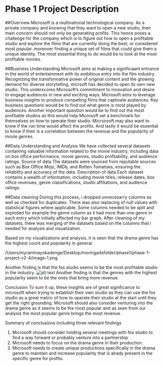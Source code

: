 # Phase 1 Project Description
##Overview
Microsoft is a multinational technological company. 
As a private company and knowing that they want to open a new studio, their main concern should not only be generating  profits. This hence poses a challenge for the company which is to figure out how to open a profitable studio and explore the films that are currently doing the best, or considered most popular. moreover finding a unique set of films that could give them a unique identity. The most essential thing to do would be to look at the most profitable movies.

##Business Understanding
Microsoft  aims at making a significaant entrance in the world of entertainment with its ambitious entry into the film industry. Recognizing the transformative power of  original content and the growing demand for diverse storytelling, micrsoft has decided to open its own new studio.
This underscores Microsoft’s commitment to innovation and desire to engage audiences in new and exciting ways.
Microsoft aims to leverage business insights to produce compelling films that captivate audiences.
Key business questions would be to find out what genre is most played by audiences.
Another important question would be to find out the most profitable studios as this would help Microsoft set a benchmark for themselves on how to operate their studio.
Micrsosoft may also want to know if the run time would affect the profits.
And lastly it would be essential to know if their is a correlation between the revenue and the popularity of movie genres.


##Data Understanding and Analysis
We have collected several datasets containing valuable information related to the movie industry, including data on box office performance, movie genres, studio profitability, and audience ratings.
Source of data
The datasets were sourced from reputable sources such as Box Office Mojo, IMDb, and Rotten Tomatoes, ensuring the reliability and accuracy of the data.
Description of data
Each dataset contains a wealth of information, including movie titles, release dates, box office revenues, genre classifications, studio affiliations, and audience ratings.

##Data cleaning
During this process, i dropped unnecesarry columns as well as checked for duplicates.
There was also replacing of null values with statistical figures where applicable.
Some columns needed to be split and exploded for example the genre column as it had more than one genre in each entry which initially affected my bar graph.
After cleaning of my datasets, there was merging of the datasets based on the columns that i needed for analysis and visualization.



Based on my visualizations and analysis, it is seen that the drama genre has the highest count and popularity in general.

/Users/myraminayokadenge/Desktop/moringadsfolder/phase1/phase-1-project-v2-4/image-1.png

Another finding is that the fox studio seems to be the most profitable studio in the industry.
![alt text](image-2.png)
Another finding is that the genres with the highest popularity seem to be the ones that bring more revenue.

Conclusion
To sum it up, these insights are of great significance to microsoft when trying to establish their own studio as they can use the fox studio as a great metric of how to operate their studio at the start until they get the right grounding.
Microsoft should also consider venturing into the drama genre as it seems to be the most popular and as seen from our analysis the most popular genre brings the most revenue.

Summary of conclusions including three relevant findings
1. Microsoft should consider holding several meetings with fox studio to find a way forward or probably venture into a partnership
2. Microsoft needs to focus on the drama genre in their production.
3. Microsoft needs to create unique productions specifically in the drama genre to maintain and increase popularity that is alrady present in the specific genre for profits.


[def]: image.png